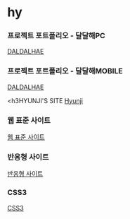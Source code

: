 # hy


<h3>프로젝트 포트폴리오 - 달달해PC</h3>
<a href="https://limhyunji1.github.io/hy/DALDALHAE_PC/pc_index.html">DALDALHAE</a>

<h3>프로젝트 포트폴리오 - 달달해MOBILE</h3>
<a href="https://limhyunji1.github.io/hy/DALDALHAE_MB/m_index.html">DALDALHAE</a>

<h3HYUNJI'S SITE</h3>
<a href="https://limhyunji1.github.io/hy/html/">Hyunji</a>

<h3>웹 표준 사이트</h3>
<a href="https://limhyunji1.github.io/hy/html/webstandard/index.html">웹 표준 사이트</a>

<h3>반응형 사이트</h3>
<a href="https://limhyunji1.github.io/hy/html/responsive/index.html">반응형 사이트</a>

<h3>CSS3</h3>
<a href="https://limhyunji1.github.io/hy/html/css/index.html">CSS3</a>
